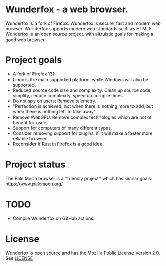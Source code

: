 Wunderfox - a web browser.
=========================

Wunderfox is a fork of Firefox.  Wunderfox is secure, fast and modern web browser. 
Wunderfox supports modern web standards such as HTML5. Wunderfox is an open source project, with altruistic goals for making a good web browser. 

Project goals
=============
- A fork of Firefox 131.
- Linux is the main supported platform, while Windows will also be supported.
- Reduced source code size and complexity: Clean up source code, simplify, reduce complexity, speed up compile times.
- Do not spy on users: Remove telemetry. 
- "Perfection is achieved, not when there is nothing more to add, but when there is nothing left to take away"
- Remove WebGPU. Remove complex technologies which are not of benefit for users.
- Support for computers of many different types.
- Consider removing support for plugins, if it will make a faster more reliable browser.
- Reconsider if Rust in Firefox is a good idea.


Project status
==============

The Pale Moon browser is a "friendly project" which has similar goals: https://www.palemoon.org/ 


TODO
====
- Compile Wunderfox on GitHub actions.

License
=======
Wunderfox is open source and has the Mozilla Public License Version 2.0. See [LICENSE](LICENSE).



